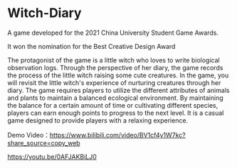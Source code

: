 # Witch-Diary

A game developed for the 2021 China University Student Game Awards.

It won the nomination for the Best Creative Design Award

The protagonist of the game is a little witch who loves to write biological observation logs. Through the perspective of her diary, the game records the process of the little witch raising some cute creatures. In the game, you will revisit the little witch's experience of nurturing creatures through her diary. The game requires players to utilize the different attributes of animals and plants to maintain a balanced ecological environment. By maintaining the balance for a certain amount of time or cultivating different species, players can earn enough points to progress to the next level. It is a casual game designed to provide players with a relaxing experience.

Demo Video：https://www.bilibili.com/video/BV1cf4y1W7kc?share_source=copy_web

https://youtu.be/0AFJAKBiLJ0
